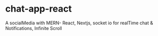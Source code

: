 # chat-app-react
A socialMedia with MERN- React, Nextjs, socket io for realTime chat &amp; Notifications, Infinite Scroll 
